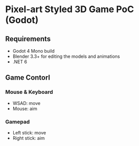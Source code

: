 # Pixel-art Styled 3D Game PoC (Godot)

## Requirements

- Godot 4 Mono build
- Blender 3.3+ for editing the models and animations
- .NET 6

## Game Contorl

### Mouse & Keyboard

- WSAD: move
- Mouse: aim

### Gamepad

- Left stick: move
- Right stick: aim
